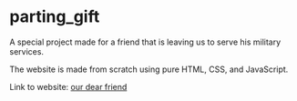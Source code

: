 # parting_gift

A special project made for a friend that is leaving us to serve his military services.

The website is made from scratch using pure HTML, CSS, and JavaScript.

Link to website:
[our dear friend](https://www.infinityandbyoung.ml)
